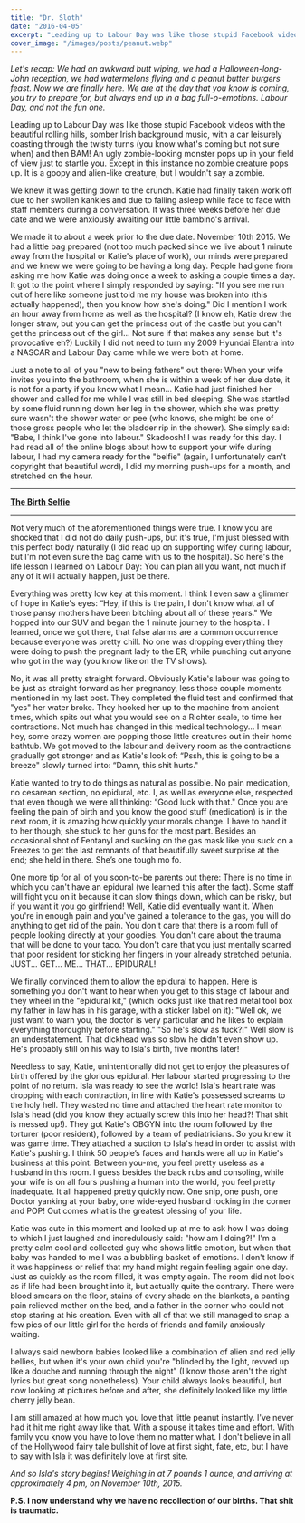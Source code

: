 ```yaml
---
title: "Dr. Sloth"
date: "2016-04-05"
excerpt: "Leading up to Labour Day was like those stupid Facebook videos with the beautiful rolling hills, somber..."
cover_image: "/images/posts/peanut.webp"
---
```


_Let's recap: We had an awkward butt wiping, we had a Halloween-long-John reception, we had watermelons flying and a peanut butter burgers feast. Now we are finally here. We are at the day that you know is coming, you try to prepare for, but always end up in a bag full-o-emotions. Labour Day, and not the fun one._

Leading up to Labour Day was like those stupid Facebook videos with the beautiful rolling hills, somber Irish background music, with a car leisurely coasting through the twisty turns (you know what's coming but not sure when) and then BAM! An ugly zombie-looking monster pops up in your field of view just to startle you. Except in this instance no zombie creature pops up. It is a goopy and alien-like creature, but I wouldn't say a zombie.

We knew it was getting down to the crunch. Katie had finally taken work off due to her swollen kankles and due to falling asleep while face to face with staff members during a conversation. It was three weeks before her due date and we were anxiously awaiting our little bambino's arrival.

We made it to about a week prior to the due date. November 10th 2015. We had a little bag prepared (not too much packed since we live about 1 minute away from the hospital or Katie's place of work), our minds were prepared and we knew we were going to be having a long day. People had gone from asking me how Katie was doing once a week to asking a couple times a day. It got to the point where I simply responded by saying: "If you see me run out of here like someone just told me my house was broken into (this actually happened), then you know how she's doing." Did I mention I work an hour away from home as well as the hospital? (I know eh, Katie drew the longer straw, but you can get the princess out of the castle but you can't get the princess out of the girl... Not sure if that makes any sense but it's provocative eh?) Luckily I did not need to turn my 2009 Hyundai Elantra into a NASCAR and Labour Day came while we were both at home.

Just a note to all of you "new to being fathers" out there: When your wife invites you into the bathroom, when she is within a week of her due date, it is not for a party if you know what I mean... Katie had just finished her shower and called for me while I was still in bed sleeping. She was startled by some fluid running down her leg in the shower, which she was pretty sure wasn't the shower water or pee (who knows, she might be one of those gross people who let the bladder rip in the shower). She simply said: "Babe, I think I've gone into labour." Skadoosh! I was ready for this day. I had read all of the online blogs about how to support your wife during labour, I had my camera ready for the "belfie" (again, I unfortunately can't copyright that beautiful word), I did my morning push-ups for a month, and stretched on the hour.

---

**[The Birth Selfie](http://www.buzzfeed.com/stephaniemcneal/but-first-let-me-take-a-selfie#.kcrvVr23P)**

---

Not very much of the aforementioned things were true. I know you are shocked that I did not do daily push-ups, but it's true, I'm just blessed with this perfect body naturally (I did read up on supporting wifey during labour, but I'm not even sure the bag came with us to the hospital). So here's the life lesson I learned on Labour Day: You can plan all you want, not much if any of it will actually happen, just be there.

Everything was pretty low key at this moment. I think I even saw a glimmer of hope in Katie's eyes: “Hey, if this is the pain, I don't know what all of those pansy mothers have been bitching about all of these years." We hopped into our SUV and began the 1 minute journey to the hospital. I learned, once we got there, that false alarms are a common occurrence because everyone was pretty chill. No one was dropping everything they were doing to push the pregnant lady to the ER, while punching out anyone who got in the way (you know like on the TV shows).

No, it was all pretty straight forward. Obviously Katie's labour was going to be just as straight forward as her pregnancy, less those couple moments mentioned in my last post. They completed the fluid test and confirmed that "yes" her water broke. They hooked her up to the machine from ancient times, which spits out what you would see on a Richter scale, to time her contractions. Not much has changed in this medical technology... I mean hey, some crazy women are popping those little creatures out in their home bathtub. We got moved to the labour and delivery room as the contractions gradually got stronger and as Katie's look of: “Pssh, this is going to be a breeze" slowly turned into: “Damn, this shit hurts."

Katie wanted to try to do things as natural as possible. No pain medication, no cesarean section, no epidural, etc. I, as well as everyone else, respected that even though we were all thinking: “Good luck with that." Once you are feeling the pain of birth and you know the good stuff (medication) is in the next room, it is amazing how quickly your morals change. I have to hand it to her though; she stuck to her guns for the most part. Besides an occasional shot of Fentanyl and sucking on the gas mask like you suck on a Freezes to get the last remnants of that beautifully sweet surprise at the end; she held in there. She’s one tough mo fo.

One more tip for all of you soon-to-be parents out there: There is no time in which you can't have an epidural (we learned this after the fact). Some staff will fight you on it because it can slow things down, which can be risky, but if you want it you go girlfriend! Well, Katie did eventually want it. When you're in enough pain and you've gained a tolerance to the gas, you will do anything to get rid of the pain. You don't care that there is a room full of people looking directly at your goodies. You don't care about the trauma that will be done to your taco. You don't care that you just mentally scarred that poor resident for sticking her fingers in your already stretched petunia. JUST... GET... ME... THAT... EPIDURAL!

We finally convinced them to allow the epidural to happen. Here is something you don't want to hear when you get to this stage of labour and they wheel in the "epidural kit," (which looks just like that red metal tool box my father in law has in his garage, with a sticker label on it): "Well ok, we just want to warn you, the doctor is very particular and he likes to explain everything thoroughly before starting." "So he's slow as fuck?!" Well slow is an understatement. That dickhead was so slow he didn't even show up. He's probably still on his way to Isla's birth, five months later!

Needless to say, Katie, unintentionally did not get to enjoy the pleasures of birth offered by the glorious epidural. Her labour started progressing to the point of no return. Isla was ready to see the world! Isla's heart rate was dropping with each contraction, in line with Katie's possessed screams to the holy hell. They wasted no time and attached the heart rate monitor to Isla's head (did you know they actually screw this into her head?! That shit is messed up!). They got Katie's OBGYN into the room followed by the torturer (poor resident), followed by a team of pediatricians. So you knew it was game time. They attached a suction to Isla's head in order to assist with Katie's pushing. I think 50 people’s faces and hands were all up in Katie's business at this point. Between you-me, you feel pretty useless as a husband in this room. I guess besides the back rubs and consoling, while your wife is on all fours pushing a human into the world, you feel pretty inadequate. It all happened pretty quickly now. One snip, one push, one Doctor yanking at your baby, one wide-eyed husband rocking in the corner and POP! Out comes what is the greatest blessing of your life.

Katie was cute in this moment and looked up at me to ask how I was doing to which I just laughed and incredulously said: "how am I doing?!" I'm a pretty calm cool and collected guy who shows little emotion, but when that baby was handed to me I was a bubbling basket of emotions. I don't know if it was happiness or relief that my hand might regain feeling again one day. Just as quickly as the room filled, it was empty again. The room did not look as if life had been brought into it, but actually quite the contrary. There were blood smears on the floor, stains of every shade on the blankets, a panting pain relieved mother on the bed, and a father in the corner who could not stop staring at his creation. Even with all of that we still managed to snap a few pics of our little girl for the herds of friends and family anxiously waiting.

I always said newborn babies looked like a combination of alien and red jelly bellies, but when it's your own child you're "blinded by the light, revved up like a douche and running through the night" (I know those aren't the right lyrics but great song nonetheless). Your child always looks beautiful, but now looking at pictures before and after, she definitely looked like my little cherry jelly bean.

I am still amazed at how much you love that little peanut instantly. I've never had it hit me right away like that. With a spouse it takes time and effort. With family you know you have to love them no matter what. I don't believe in all of the Hollywood fairy tale bullshit of love at first sight, fate, etc, but I have to say with Isla it was definitely love at first site.

_And so Isla's story begins! Weighing in at 7 pounds 1 ounce, and arriving at approximately 4 pm, on November 10th, 2015._

**P.S. I now understand why we have no recollection of our births. That shit is traumatic.**
